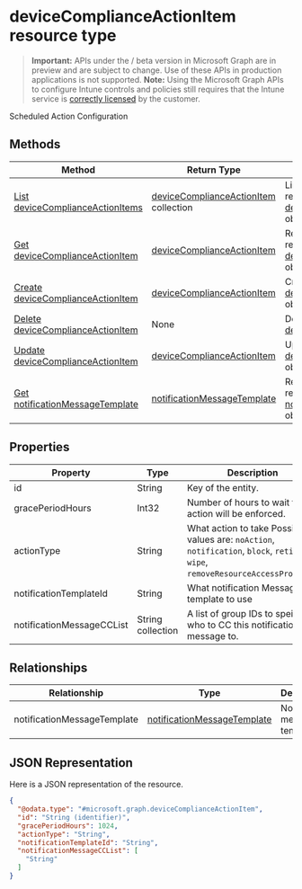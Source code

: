 ﻿# deviceComplianceActionItem resource type

> **Important:** APIs under the / beta version in Microsoft Graph are in preview and are subject to change. Use of these APIs in production applications is not supported.
> **Note:** Using the Microsoft Graph APIs to configure Intune controls and policies still requires that the Intune service is [correctly licensed](https://go.microsoft.com/fwlink/?linkid=839381) by the customer.

Scheduled Action Configuration
## Methods
|Method|Return Type|Description|
|---|---|---|
|[List deviceComplianceActionItems](https://developer.microsoft.com/en-us/graph/docs/api-reference/beta/api/api/intune_deviceconfig_devicecomplianceactionitem_list.md)|[deviceComplianceActionItem](https://developer.microsoft.com/en-us/graph/docs/api-reference/beta/api/resources/intune_deviceconfig_devicecomplianceactionitem.md) collection|List properties and relationships of the [deviceComplianceActionItem](https://developer.microsoft.com/en-us/graph/docs/api-reference/beta/api/resources/intune_deviceconfig_devicecomplianceactionitem.md) objects.|
|[Get deviceComplianceActionItem](https://developer.microsoft.com/en-us/graph/docs/api-reference/beta/api/api/intune_deviceconfig_devicecomplianceactionitem_get.md)|[deviceComplianceActionItem](https://developer.microsoft.com/en-us/graph/docs/api-reference/beta/api/resources/intune_deviceconfig_devicecomplianceactionitem.md)|Read properties and relationships of the [deviceComplianceActionItem](https://developer.microsoft.com/en-us/graph/docs/api-reference/beta/api/resources/intune_deviceconfig_devicecomplianceactionitem.md) object.|
|[Create deviceComplianceActionItem](https://developer.microsoft.com/en-us/graph/docs/api-reference/beta/api/api/intune_deviceconfig_devicecomplianceactionitem_create.md)|[deviceComplianceActionItem](https://developer.microsoft.com/en-us/graph/docs/api-reference/beta/api/resources/intune_deviceconfig_devicecomplianceactionitem.md)|Create a new [deviceComplianceActionItem](https://developer.microsoft.com/en-us/graph/docs/api-reference/beta/api/resources/intune_deviceconfig_devicecomplianceactionitem.md) object.|
|[Delete deviceComplianceActionItem](https://developer.microsoft.com/en-us/graph/docs/api-reference/beta/api/api/intune_deviceconfig_devicecomplianceactionitem_delete.md)|None|Deletes a [deviceComplianceActionItem](https://developer.microsoft.com/en-us/graph/docs/api-reference/beta/api/resources/intune_deviceconfig_devicecomplianceactionitem.md).|
|[Update deviceComplianceActionItem](https://developer.microsoft.com/en-us/graph/docs/api-reference/beta/api/api/intune_deviceconfig_devicecomplianceactionitem_update.md)|[deviceComplianceActionItem](https://developer.microsoft.com/en-us/graph/docs/api-reference/beta/api/resources/intune_deviceconfig_devicecomplianceactionitem.md)|Update the properties of a [deviceComplianceActionItem](https://developer.microsoft.com/en-us/graph/docs/api-reference/beta/api/resources/intune_deviceconfig_devicecomplianceactionitem.md) object.|
|[Get notificationMessageTemplate](https://developer.microsoft.com/en-us/graph/docs/api-reference/beta/api/api/intune_deviceconfig_notificationmessagetemplate_get.md)|[notificationMessageTemplate](https://developer.microsoft.com/en-us/graph/docs/api-reference/beta/api/resources/intune_deviceconfig_notificationmessagetemplate.md)|Read properties and relationships of the [notificationMessageTemplate](https://developer.microsoft.com/en-us/graph/docs/api-reference/beta/api/resources/intune_deviceconfig_notificationmessagetemplate.md) object.|

## Properties
|Property|Type|Description|
|---|---|---|
|id|String|Key of the entity.|
|gracePeriodHours|Int32|Number of hours to wait till the action will be enforced.|
|actionType|String|What action to take Possible values are: `noAction`, `notification`, `block`, `retire`, `wipe`, `removeResourceAccessProfiles`.|
|notificationTemplateId|String|What notification Message template to use|
|notificationMessageCCList|String collection|A list of group IDs to speicify who to CC this notification message to.|

## Relationships
|Relationship|Type|Description|
|---|---|---|
|notificationMessageTemplate|[notificationMessageTemplate](https://developer.microsoft.com/en-us/graph/docs/api-reference/beta/api/resources/intune_deviceconfig_notificationmessagetemplate.md)|Notification message template.|

## JSON Representation
Here is a JSON representation of the resource.
<!-- {
  "blockType": "resource",
  "keyProperty": "id",
  "@odata.type": "microsoft.graph.deviceComplianceActionItem"
}
-->
```json
{
  "@odata.type": "#microsoft.graph.deviceComplianceActionItem",
  "id": "String (identifier)",
  "gracePeriodHours": 1024,
  "actionType": "String",
  "notificationTemplateId": "String",
  "notificationMessageCCList": [
    "String"
  ]
}
```



